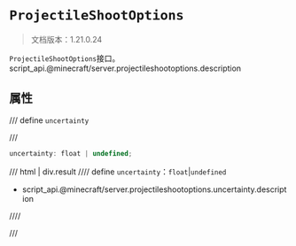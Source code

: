 # `ProjectileShootOptions`

> 文档版本：1.21.0.24

`ProjectileShootOptions`接口。script_api.@minecraft/server.projectileshootoptions.description

## 属性

/// define
`uncertainty`


///

```js
uncertainty: float | undefined;
```

/// html | div.result
//// define
`uncertainty`：`float`|`undefined`

- script_api.@minecraft/server.projectileshootoptions.uncertainty.description


////

///

